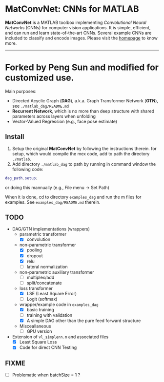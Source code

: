 # MatConvNet: CNNs for MATLAB

**MatConvNet** is a MATLAB toolbox implementing *Convolutional Neural
Networks* (CNNs) for computer vision applications. It is simple,
efficient, and can run and learn state-of-the-art CNNs. Several
example CNNs are included to classify and encode images. Please visit
the [homepage](http://www.vlfeat.org/matconvnet) to know more.

---------------------

# Forked by Peng Sun and modified for customized use. 
Main purposes:

- Directed Acyclic Graph (**DAG**), a.k.a. Graph Transformer Network (**GTN**), see `./matlab_dag/README.md`
- **Recurrent Network**, which is no more than deep structure with shared 
parameters across layers when unfolding
- Vector-Valued Regression (e.g., face pose estimate)

## Install
1. Setup the original **MatConvNet** by following the instructions therein. for setup, which would compile the mex 
code, add to path the directory `./matlab`.
2. Add directory `./matlab_dag` to path by running in command window the 
following code:
``` matlab
dag_path.setup;
```
or doing this mannually (e.g., File menu -> Set Path)

When it is done, cd to directory `examples_dag` and run the m files for examples. See `examples_dag/README.md` therein.

## TODO
 - DAG/GTN implementations (wrappers)
   - parametric transformer 
     - [x] convolution
   - non-parametric transformer
     - [x] pooling
     - [x] dropout
     - [x] relu
     - [ ] lateral normalization 
   - non-parametric auxiliary transformer
     - [ ] multiplex/add
     - [ ] split/concatenate
   - loss transformer 
     - [x] LSE (Least Square Error)
     - [ ] Logit (softmax) 
   - wrapper/example code in `examples_dag`
     - [x] basic training
     - [ ] training with validation
     - [x] A simple DAG other than the pure feed forward structure
   - Misceallaneous
     - [ ] GPU version
 - Extension of `vl_simplenn.m` and associated files
   - [x] Least Square Loss
   - [x] Code for direct CNN Testing

## FIXME
 - [ ] Problematic when batchSize = 1 ?
